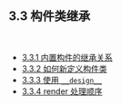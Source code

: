 3.3 构件类继承
-------------

&nbsp;

- [3.3.1 内置构件的继承关系](#3.3.1.)
- [3.3.2 如何新定义构件类](#3.3.2.)
- [3.3.3 使用 `__design__`](#3.3.3.)
- [3.3.4 render 处理顺序](#3.3.4.)
